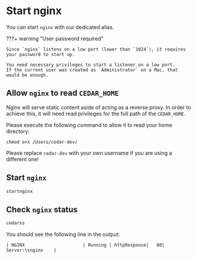 # Start nginx

You can start `nginx` with our dedicated alias.

???+ warning "User password required"

    Since `nginx` listens on a low port (lower than `1024`), it requires your password to start up.
    
    You need necessary privileges to start a listener on a low port.
    If the current user was created as `Administrator` on a Mac, that would be enough. 

## Allow `nginx` to read `CEDAR_HOME`

Nginx will serve static content aside of acting as a reverse proxy. In order to achieve this, it will need read privileges for the full path of the `CEDAR_HOME`.

Please execute the following command to allow it to read your home directory:

```
chmod o+x /Users/cedar-dev/
```

Please replace `cedar-dev` with your own username if you are using a different one!

## Start `nginx`
```sh
startnginx
```

## Check `nginx` status
```sh
cedarss
```

You should see the following line in the output:
```
| NGINX                      | Running | httpResponse|   80| Server:\snginx    |
```
